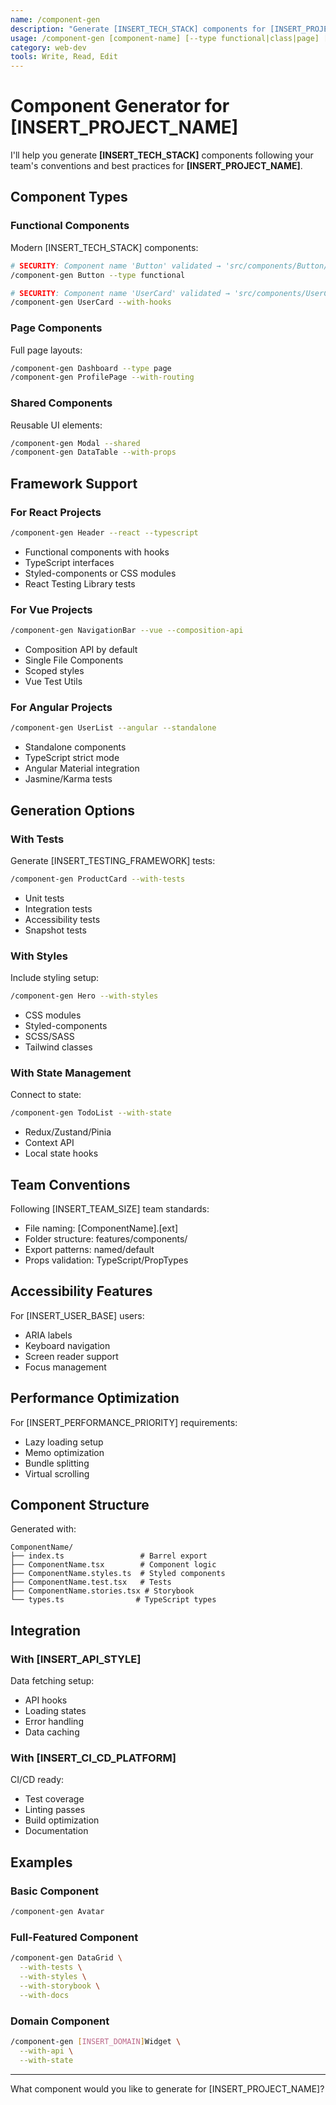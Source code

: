 ```yaml
---
name: /component-gen
description: "Generate [INSERT_TECH_STACK] components for [INSERT_PROJECT_NAME] following team conventions"
usage: /component-gen [component-name] [--type functional|class|page] [--with-tests] [--with-styles]
category: web-dev
tools: Write, Read, Edit
---
```


# Component Generator for [INSERT_PROJECT_NAME]

I'll help you generate **[INSERT_TECH_STACK]** components following your team's conventions and best practices for **[INSERT_PROJECT_NAME]**.

## Component Types

### Functional Components
Modern [INSERT_TECH_STACK] components:
```bash
# SECURITY: Component name 'Button' validated → 'src/components/Button/' ✅
/component-gen Button --type functional

# SECURITY: Component name 'UserCard' validated → 'src/components/UserCard/' ✅ 
/component-gen UserCard --with-hooks
```

### Page Components
Full page layouts:
```bash
/component-gen Dashboard --type page
/component-gen ProfilePage --with-routing
```

### Shared Components
Reusable UI elements:
```bash
/component-gen Modal --shared
/component-gen DataTable --with-props
```

## Framework Support

### For React Projects
```bash
/component-gen Header --react --typescript
```
- Functional components with hooks
- TypeScript interfaces
- Styled-components or CSS modules
- React Testing Library tests

### For Vue Projects
```bash
/component-gen NavigationBar --vue --composition-api
```
- Composition API by default
- Single File Components
- Scoped styles
- Vue Test Utils

### For Angular Projects
```bash
/component-gen UserList --angular --standalone
```
- Standalone components
- TypeScript strict mode
- Angular Material integration
- Jasmine/Karma tests

## Generation Options

### With Tests
Generate [INSERT_TESTING_FRAMEWORK] tests:
```bash
/component-gen ProductCard --with-tests
```
- Unit tests
- Integration tests
- Accessibility tests
- Snapshot tests

### With Styles
Include styling setup:
```bash
/component-gen Hero --with-styles
```
- CSS modules
- Styled-components
- SCSS/SASS
- Tailwind classes

### With State Management
Connect to state:
```bash
/component-gen TodoList --with-state
```
- Redux/Zustand/Pinia
- Context API
- Local state hooks

## Team Conventions

Following [INSERT_TEAM_SIZE] team standards:
- File naming: [ComponentName].[ext]
- Folder structure: features/components/
- Export patterns: named/default
- Props validation: TypeScript/PropTypes

## Accessibility Features

For [INSERT_USER_BASE] users:
- ARIA labels
- Keyboard navigation
- Screen reader support
- Focus management

## Performance Optimization

For [INSERT_PERFORMANCE_PRIORITY] requirements:
- Lazy loading setup
- Memo optimization
- Bundle splitting
- Virtual scrolling

## Component Structure

Generated with:
```
ComponentName/
├── index.ts                 # Barrel export
├── ComponentName.tsx        # Component logic
├── ComponentName.styles.ts  # Styled components
├── ComponentName.test.tsx   # Tests
├── ComponentName.stories.tsx # Storybook
└── types.ts                # TypeScript types
```

## Integration

### With [INSERT_API_STYLE]
Data fetching setup:
- API hooks
- Loading states
- Error handling
- Data caching

### With [INSERT_CI_CD_PLATFORM]
CI/CD ready:
- Test coverage
- Linting passes
- Build optimization
- Documentation

## Examples

### Basic Component
```bash
/component-gen Avatar
```

### Full-Featured Component
```bash
/component-gen DataGrid \
  --with-tests \
  --with-styles \
  --with-storybook \
  --with-docs
```

### Domain Component
```bash
/component-gen [INSERT_DOMAIN]Widget \
  --with-api \
  --with-state
```

---

What component would you like to generate for [INSERT_PROJECT_NAME]?